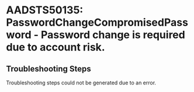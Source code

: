 
# AADSTS50135: PasswordChangeCompromisedPassword - Password change is required due to account risk.


## Troubleshooting Steps
Troubleshooting steps could not be generated due to an error.